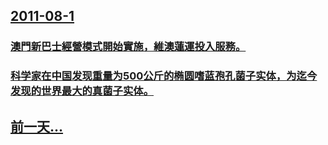 ## [2011-08-1](/zh/news/2011/08/1/index.md)

### [ 澳門新巴士經營模式開始實施，維澳蓮運投入服務。](/zh/news/2011/08/1/澳門新巴士經營模式開始實施-維澳蓮運投入服務.md)
### [ 科学家在中国发现重量为500公斤的椭圆嗜蓝孢孔菌子实体，为迄今发现的世界最大的真菌子实体。](/zh/news/2011/08/1/科学家在中国发现重量为500公斤的椭圆嗜蓝孢孔菌子实体-为迄今发现的世界最大的真菌子实体.md)
## [前一天...](/zh/news/2011/07/31/index.md)

